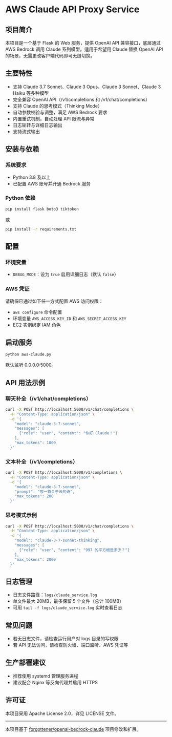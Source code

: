 # AWS Claude API Proxy Service

## 项目简介

本项目是一个基于 Flask 的 Web 服务，提供 OpenAI API 兼容接口，底层通过 AWS Bedrock 调用 Claude 系列模型。适用于希望用 Claude 替换 OpenAI API 的场景，无需更改客户端代码即可无缝切换。

## 主要特性

- 支持 Claude 3.7 Sonnet、Claude 3 Opus、Claude 3 Sonnet、Claude 3 Haiku 等多种模型
- 完全兼容 OpenAI API（/v1/completions 和 /v1/chat/completions）
- 支持 Claude 的思考模式（Thinking Mode）
- 自动参数校验与调整，满足 AWS Bedrock 要求
- 内置重试机制，自动处理 API 限流与异常
- 日志轮转与详细日志输出
- 支持流式输出

## 安装与依赖

### 系统要求

- Python 3.8 及以上
- 已配置 AWS 账号并开通 Bedrock 服务

### Python 依赖

```bash
pip install flask boto3 tiktoken
```
或
```bash
pip install -r requirements.txt
```

## 配置

### 环境变量

- `DEBUG_MODE`：设为 `true` 启用详细日志（默认 `false`）

### AWS 凭证

请确保已通过如下任一方式配置 AWS 访问权限：

- `aws configure` 命令配置
- 环境变量 `AWS_ACCESS_KEY_ID` 和 `AWS_SECRET_ACCESS_KEY`
- EC2 实例绑定 IAM 角色

## 启动服务

```bash
python aws-claude.py
```

默认监听 0.0.0.0:5000。

## API 用法示例

### 聊天补全（/v1/chat/completions）

```bash
curl -X POST http://localhost:5000/v1/chat/completions \
  -H "Content-Type: application/json" \
  -d '{
    "model": "claude-3-7-sonnet",
    "messages": [
      {"role": "user", "content": "你好 Claude！"}
    ],
    "max_tokens": 1000
  }'
```

### 文本补全（/v1/completions）

```bash
curl -X POST http://localhost:5000/v1/completions \
  -H "Content-Type: application/json" \
  -d '{
    "model": "claude-3-7-sonnet",
    "prompt": "写一首关于云的诗",
    "max_tokens": 200
  }'
```

### 思考模式示例

```bash
curl -X POST http://localhost:5000/v1/chat/completions \
  -H "Content-Type: application/json" \
  -d '{
    "model": "claude-3-7-sonnet-thinking",
    "messages": [
      {"role": "user", "content": "997 的平方根是多少？"}
    ],
    "max_tokens": 2000
  }'
```

## 日志管理

- 日志文件路径：`logs/claude_service.log`
- 单文件最大 20MB，最多保留 5 个文件（总计 100MB）
- 可用 `tail -f logs/claude_service.log` 实时查看日志

## 常见问题

- 若无日志文件，请检查运行用户对 logs 目录的写权限
- 若 API 无法访问，请检查防火墙、端口监听、AWS 凭证等

## 生产部署建议

- 推荐使用 systemd 管理服务进程
- 建议配合 Nginx 等反向代理并启用 HTTPS

## 许可证

本项目采用 Apache License 2.0，详见 LICENSE 文件。

---

本项目基于 [forgottener/openai-bedrock-claude](https://github.com/forgottener/openai-bedrock-claude) 项目修改和扩展。

